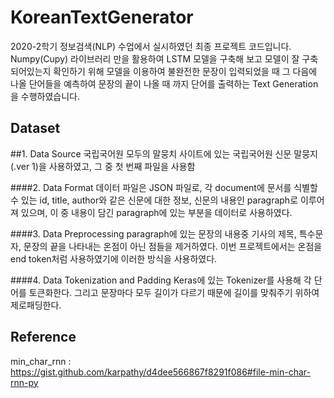 # KoreanTextGenerator

2020-2학기 정보검색(NLP) 수업에서 실시하였던 최종 프로젝트 코드입니다. Numpy(Cupy) 라이브러리 만을 활용하여 LSTM 모델을 구축해 보고 모델이 잘 구축되어있는지 확인하기 위해 모델을 이용하여 불완전한 문장이 입력되었을 때 그 다음에 나올 단어들을 예측하여 문장의 끝이 나올 때 까지 단어를 출력하는 Text Generation을 수행하였습니다.

## Dataset

##1. Data Source
국립국어원 모두의 말뭉치 사이트에 있는 국립국어원 신문 말뭉지(.ver 1)을 사용하였고, 그 중 첫 번째 파일을 사용함

####2. Data Format
데이터 파일은 JSON 파일로, 각 document에 문서를 식별할 수 있는 id, title, author와 같은 신문에 대한 정보, 신문의 내용인 paragraph로 이루어져 있으며, 이 중 내용이 담긴 paragraph에 있는 부분을 데이터로 사용하였다.

####3. Data Preprocessing
paragraph에 있는 문장의 내용중 기사의 제목, 특수문자, 문장의 끝을 나타내는 온점이 아닌 점들을 제거하였다. 이번 프로젝트에서는 온점을 end token처럼 사용하였기에 이러한 방식을 사용하였다.

####4. Data Tokenization and Padding
Keras에 있는 Tokenizer를 사용해 각 단어를 토큰화한다. 그리고 문장마다 모두 길이가 다르기 때문에 길이를 맞춰주기 위하여 제로패딩한다. 


## Reference
min_char_rnn : https://gist.github.com/karpathy/d4dee566867f8291f086#file-min-char-rnn-py